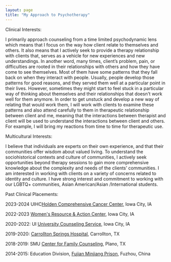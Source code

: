 ```yaml
---
layout: page
title: "My Approach to Psychotherapy"
---
```

Clinical Interests:

I primarily approach counseling from a time limited psychodynamic lens which means that I focus on the way how client relate to themselves and others. It also means that I actively seek to provide a therapy relationship with clients that, serves as a vehicle for new experiences and new understandings. In another word, many times, client’s problem, pain, or difficulties are rooted in their relationships with others and how they have come to see themselves. Most of them have some patterns that they fall back on when they interact with people. Usually, people develop those patterns for good reasons, and they served them well at a particular point in their lives. However, sometimes they might start to feel stuck in a particular way of thinking about themselves and their relationships that doesn't work well for them anymore. In order to get unstuck and develop a new way of relating that would work them, I will work with clients to examine these patterns and also attend carefully to them in therapeutic relationship between client and me, meaning that the interactions between therapist and client will be used to understand the interactions between client and others. For example, I will bring my reactions from time to time for therapeutic use. 


Multicultural Interests:

I believe that individuals are experts on their own experience, and that their communities offer wisdom about valued living. To understand the sociohistorical contexts and culture of communities, I actively seek opportunities beyond therapy sessions to gain more comprehensive knowledge about the complexity and needs of the clients’ communities. I am interested in working with clients on a variety of concerns related to identity and culture. I have strong interest and commitment to working with our LGBTQ+ communities, Asian American/Asian /International students.

Past Clinical Placements:

2023-2024 UIHC[Holden Comprehensive Cancer Center](https://cancer.uiowa.edu/specialty-programs-clinics/behavioral-oncology-clinic), Iowa City, IA

2022-2023 [Women's Resource & Action Center](https://wrac.uiowa.edu/), Iowa City, IA

2020-2022: UI [University Counseling Service](https://counseling.uiowa.edu/), Iowa City, IA

2019-2020: [Carrollton Springs Hospital](https://carrolltonsprings.com/), Carrollton, TX

2018-2019: SMU [Center for Family Counseling](https://www.smu.edu/simmons/community/family-counseling), Plano, TX

2014-2015: Education Division, [Fujian Minjiang Prison](http://jyj.sft.fujian.gov.cn/jsdw/mjjy/), Fuzhou, China

